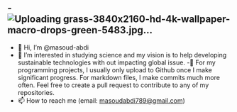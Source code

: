 -![Uploading grass-3840x2160-hd-4k-wallpaper-macro-drops-green-5483.jpg…]()
- 
-   👋 Hi, I’m @masoud-abdi
- 👀 I’m interested in studying science and my vision is to help developing sustainable technologies with out impacting global issue.
-💞️ For my programming projects, I usually only upload to Github once I make significant progress. For markdown files, I make commits much more often. Feel free to create a pull request to contribute to any of my repositories.
- 📫 How to reach me (email: masoudabdi789@gmail.com)
<!---
masoud-abdi/masoud-abdi is a ✨ special ✨ repository because its `README.md` (this file) appears on your GitHub profile.
You can click the Preview link to take a look at your changes.
--->

